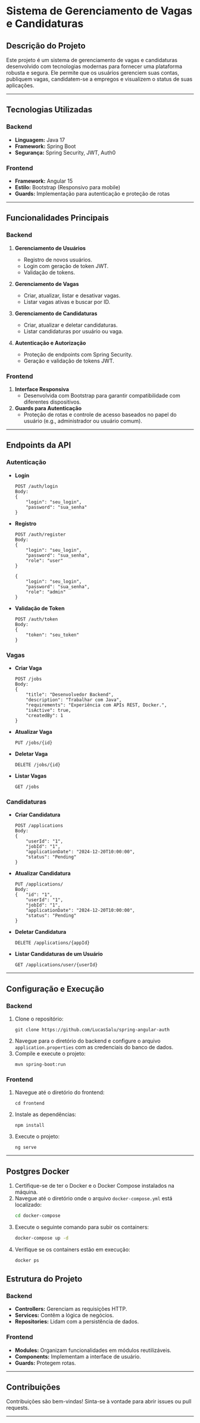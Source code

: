 # Sistema de Gerenciamento de Vagas e Candidaturas

## Descrição do Projeto

Este projeto é um sistema de gerenciamento de vagas e candidaturas desenvolvido com tecnologias modernas para fornecer uma plataforma robusta e segura. Ele permite que os usuários gerenciem suas contas, publiquem vagas, candidatem-se a empregos e visualizem o status de suas aplicações.

---

## Tecnologias Utilizadas

### Backend
- **Linguagem:** Java 17
- **Framework:** Spring Boot
- **Segurança:** Spring Security, JWT, Auth0

### Frontend
- **Framework:** Angular 15
- **Estilo:** Bootstrap (Responsivo para mobile)
- **Guards:** Implementação para autenticação e proteção de rotas

---

## Funcionalidades Principais

### Backend
1. **Gerenciamento de Usuários**
   - Registro de novos usuários.
   - Login com geração de token JWT.
   - Validação de tokens.

2. **Gerenciamento de Vagas**
   - Criar, atualizar, listar e desativar vagas.
   - Listar vagas ativas e buscar por ID.

3. **Gerenciamento de Candidaturas**
   - Criar, atualizar e deletar candidaturas.
   - Listar candidaturas por usuário ou vaga.

4. **Autenticação e Autorização**
   - Proteção de endpoints com Spring Security.
   - Geração e validação de tokens JWT.

### Frontend
1. **Interface Responsiva**
   - Desenvolvida com Bootstrap para garantir compatibilidade com diferentes dispositivos.
2. **Guards para Autenticação**
   - Proteção de rotas e controle de acesso baseados no papel do usuário (e.g., administrador ou usuário comum).

---

## Endpoints da API

### Autenticação
- **Login**
  ```
  POST /auth/login
  Body:
  {
      "login": "seu_login",
      "password": "sua_senha"
  }
  ```
- **Registro**
  ```
  POST /auth/register
  Body:
  {
      "login": "seu_login",
      "password": "sua_senha",
      "role": "user"
  }

  {
      "login": "seu_login",
      "password": "sua_senha",
      "role": "admin"
  }
  ```
- **Validação de Token**
  ```
  POST /auth/token
  Body:
  {
      "token": "seu_token"
  }
  ```

### Vagas
- **Criar Vaga**
  ```
  POST /jobs
  Body:
  {
      "title": "Desenvolvedor Backend",
      "description": "Trabalhar com Java",
      "requirements": "Experiência com APIs REST, Docker.",
      "isActive": true,
      "createdBy": 1
  }
  ```
- **Atualizar Vaga**
  ```
  PUT /jobs/{id}
  ```
- **Deletar Vaga**
  ```
  DELETE /jobs/{id}
  ```
- **Listar Vagas**
  ```
  GET /jobs
  ```

### Candidaturas
- **Criar Candidatura**
  ```
  POST /applications
  Body:
  {
      "userId": "1",
      "jobId": "1",
      "applicationDate": "2024-12-20T10:00:00",
      "status": "Pending"
  }
  ```
- **Atualizar Candidatura**
  ```
  PUT /applications/
  Body:
  {   "id": "1", 
      "userId": "1",
      "jobId": "1",
      "applicationDate": "2024-12-20T10:00:00",
      "status": "Pending"
  }
  ```
- **Deletar Candidatura**
  ```
  DELETE /applications/{appId}
  ```
- **Listar Candidaturas de um Usuário**
  ```
  GET /applications/user/{userId}
  ```

---

## Configuração e Execução

### Backend
1. Clone o repositório:
   ```
   git clone https://github.com/LucasSalu/spring-angular-auth
   ```
2. Navegue para o diretório do backend e configure o arquivo `application.properties` com as credenciais do banco de dados.
3. Compile e execute o projeto:
   ```
   mvn spring-boot:run
   ```

### Frontend
1. Navegue até o diretório do frontend:
   ```
   cd frontend
   ```
2. Instale as dependências:
   ```
   npm install
   ```
3. Execute o projeto:
   ```
   ng serve
   ```

---

## Postgres Docker

1. Certifique-se de ter o Docker e o Docker Compose instalados na máquina.
2. Navegue até o diretório onde o arquivo `docker-compose.yml` está localizado:
   ```bash
   cd docker-compose
   ```
3. Execute o seguinte comando para subir os containers:
   ```bash
   docker-compose up -d
   ```
4. Verifique se os containers estão em execução:
   ```bash
   docker ps
   ```

## Estrutura do Projeto

### Backend
- **Controllers:** Gerenciam as requisições HTTP.
- **Services:** Contêm a lógica de negócios.
- **Repositories:** Lidam com a persistência de dados.

### Frontend
- **Modules:** Organizam funcionalidades em módulos reutilizáveis.
- **Components:** Implementam a interface de usuário.
- **Guards:** Protegem rotas.

---

## Contribuições

Contribuições são bem-vindas! Sinta-se à vontade para abrir issues ou pull requests.

---

